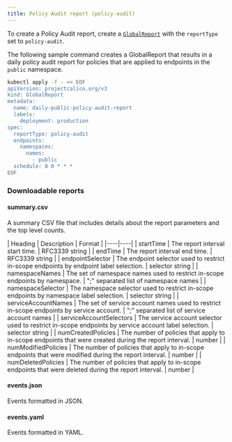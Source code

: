 ```yaml
---
title: Policy Audit report (policy-audit)
---
```


To create a Policy Audit report, create a [`GlobalReport`](../calicoctl/resources/globalreport) with the `reportType` 
set to `policy-audit`.

The following sample command creates a GlobalReport that results in a daily policy audit report for
policies that are applied to endpoints in the `public` namespace.


```bash
kubectl apply -f - << EOF
apiVersion: projectcalico.org/v3
kind: GlobalReport
metadata:
  name: daily-public-policy-audit-report
  labels:
    deployment: production
spec:
  reportType: policy-audit
  endpoints:
    namespaces:
      names:
        - public
  schedule: 0 0 * * *
EOF
```

### Downloadable reports

#### summary.csv

A summary CSV file that includes details about the report parameters and the top level counts.

| Heading | Description | Format |
|----|----|
| startTime               | The report interval start time. | RFC3339 string |
| endTime                 | The report interval end time. | RFC3339 string |
| endpointSelector        | The endpoint selector used to restrict in-scope endpoints by endpoint label selection. | selector string |
| namespaceNames          | The set of namespace names used to restrict in-scope endpoints by namespace. | ";" separated list of namespace names |
| namespaceSelector       | The namespace selector used to restrict in-scope endpoints by namespace label selection. | selector string |
| serviceAccountNames     | The set of service account names used to restrict in-scope endpoints by service account. | ";" separated list of service account names |
| serviceAccountSelectors | The service account selector used to restrict in-scope endpoints by service account label selection. | selector string |
| numCreatedPolicies      | The number of policies that apply to in-scope endpoints that were created during the report interval. | number |
| numModifiedPolicies     | The number of policies that apply to in-scope endpoints that were modified during the report interval. | number |
| numDeletedPolicies      | The number of policies that apply to in-scope endpoints that were deleted during the report interval. | number |

#### events.json

Events formatted in JSON.

#### events.yaml

Events formatted in YAML.
